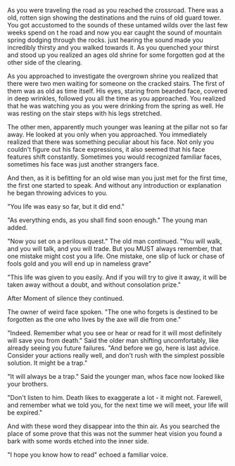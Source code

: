 As you were traveling the road as you reached the crossroad. There was a old, rotten sign showing the destinations and the ruins of old guard tower. You got accustomed to the sounds of these untamed wilds over the last few weeks spend on t he road and now you ear caught the sound of mountain spring dodging through the rocks. just hearing the sound made you incredibly thirsty and you walked towards it. As you quenched your thirst and stood up you realized an ages old shrine for some forgotten god at the other side of the clearing.

As you approached to investigate the overgrown shrine you realized that there were two men waiting for someone on the cracked stairs. The first of them was as old as time itself. His eyes, staring from bearded face, covered in deep wrinkles, followed you all the time as you approached. You realized that he was watching you as you were drinking from the spring as well. He was resting on the stair steps with his legs stretched.

The other men, apparently much younger was leaning at the pillar not so far away. He looked at you only when you approached. You immediately realized that there was something peculiar about his face. Not only you couldn't figure out his face expressions, it also seemed that his face features shift constantly. Sometimes you would recognized familiar faces, sometimes his face was just another strangers face.

And then, as it is befitting for an old wise man you just met for the first time, the first one started to speak. And without any introduction or explanation he began throwing advices to you.

"You life was easy so far, but it did end."

"As everything ends, as you shall find soon enough." The young man added.

"Now you set on a perilous quest." The old man continued. "You will walk, and you will talk, and you will trade. But you MUST always remember, that one mistake might cost you a life. One mistake, one slip of luck or chase of fools gold and you will end up in nameless grave"

"This life was given to you easily. And if you will try to give it away, it will be taken away without a doubt, and without consolation prize."

After Moment of silence they continued.

The owner of weird face spoken. "The one who forgets is destined to be forgotten as the one who lives by the axe will die from one."

"Indeed. Remember what you see or hear or read for it will most definitely will save you from death." Said the older man shifting uncomfortably, like already seeing you future failures. "And before we go, here is last advice. Consider your actions really well, and don't rush with the simplest possible solution. It might be a trap."

"It will always be a trap." Said the younger man, whos face now looked like your brothers.

"Don't listen to him. Death likes to exaggerate a lot - it might not. Farewell, and remember what we told you, for the next time we will meet, your life will be expired."

And with these word they disappear into the thin air. As you searched the place of some prove that this was not the summer heat vision you found a bark with some words etched into the inner side.

"I hope you know how to read" echoed a familiar voice.
